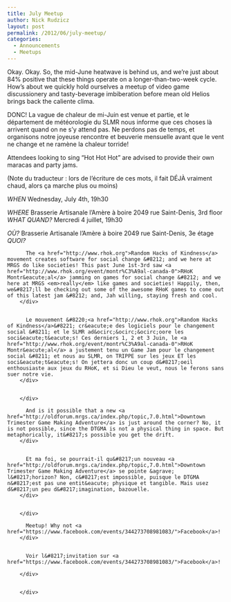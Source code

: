 ```yaml
---
title: July Meetup
author: Nick Rudzicz
layout: post
permalink: /2012/06/july-meetup/
categories:
  - Announcements
  - Meetups
---
```


  Okay. Okay. So, the mid-June heatwave is behind us, and we&#8217;re just about 84% positive that these things operate on a longer-than-two-week cycle. How&#8217;s about we quickly hold ourselves a meetup of video game discussionery and tasty-beverage imbiberation before mean old Helios brings back the caliente clima.
</div>


  DONC! La vague de chaleur de mi-Juin est venue et partie, et le d&eacute;partement de m&eacute;t&eacute;orologie du SLMR nous informe que ces choses l&agrave; arrivent quand on ne s&#8217;y attend pas. Ne perdons pas de temps, et organisons notre joyeuse rencontre et beuverie mensuelle avant que le vent ne change et ne ram&egrave;ne la chaleur torride!

</div>


</div>


  Attendees looking to sing &#8220;Hot Hot Hot&#8221; are advised to provide their own maracas and party jams.
</div>


  (Note du traducteur : lors de l&#8217;&eacute;criture de ces mots, il fait D&Eacute;J&Agrave; vraiment chaud, alors &ccedil;a marche plus ou moins)
</div>


</div>


  <em>WHEN</em>
 Wednesday, July 4th, 19h30</p> <p>
    <em>WHERE</em>
 Brasserie Artisanale l’Am&egrave;re &agrave; boire
 2049 rue Saint-Denis, 3rd floor
<em>WHAT</em></div>
      <em>QUAND?</em>
 Mercredi 4 juillet, 19h30</p> <p>
        <em>O&Ugrave;?</em>
 Brasserie Artisanale l&#8217;Am&egrave;re &agrave; boire
 2049 rue Saint-Denis, 3e &eacute;tage
<em>QUOI?</em>
 </div>
        </div>
        
        
          The <a href="http://www.rhok.org">Random Hacks of Kindness</a> movement creates software for social change &#8212; and we here at MRGS do like societies! This past June 1st-3rd saw <a href="http://www.rhok.org/event/montr%C3%A9al-canada-0">RHoK Montr&eacute;al</a> jamming on games for social change &#8212; and we here at MRGS <em>really</em> like games and societies! Happily, then, we&#8217;ll be checking out some of the awesome RHoK games to come out of this latest jam &#8212; and, Jah willing, staying fresh and cool.
        </div>
        
        
          Le mouvement &#8220;<a href="http://www.rhok.org">Random Hacks of Kindness</a>&#8221; cr&eacute;e des logiciels pour le changement social &#8211; et le SLMR ad&ocirc;&ocirc;&ocirc;oore les soci&eacute;t&eacute;s! Ces derniers 1, 2 et 3 Juin, le <a href="http://www.rhok.org/event/montr%C3%A9al-canada-0">RHoK Montr&eacute;al</a> a justement tenu un Game Jam pour le changement social &#8211; et nous au SLMR, on TRIPPE sur les jeux ET les soci&eacute;t&eacute;s! On jettera donc un coup d&#8217;oeil enthousiaste aux jeux du RHoK, et si Dieu le veut, nous le ferons sans suer notre vie.
        </div>
        
        
        </div>

          And is it possible that a new <a href="http://oldforum.mrgs.ca/index.php/topic,7.0.html">Downtown Trimester Game Making Adventure</a> is just around the corner? No, it is not possible, since the DTGMA is not a physical thing in space. But metaphorically, it&#8217;s possible you get the drift.
        </div>
        
        
          Et ma foi, se pourrait-il qu&#8217;un nouveau <a href="http://oldforum.mrgs.ca/index.php/topic,7.0.html">Downtown Trimester Game Making Adventure</a> se pointe &agrave; l&#8217;horizon? Non, c&#8217;est impossible, puisque le DTGMA n&#8217;est pas une entit&eacute; physique et tangible. Mais usez d&#8217;un peu d&#8217;imagination, bazouelle.
        </div>
        
        
        </div>

          Meetup! Why not <a href="https://www.facebook.com/events/344273708981083/">Facebook</a>!
        </div>
        
        
          Voir l&#8217;invitation sur <a href="https://www.facebook.com/events/344273708981083/">Facebook</a>!

        </div>
        
        
        </div>
